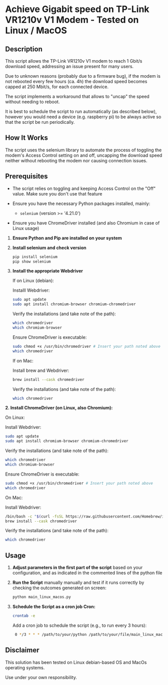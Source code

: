 # Achieve Gigabit speed on TP-Link VR1210v V1 Modem - Tested on Linux / MacOS

## Description

This script allows the TP-Link VR1210v V1 modem to reach 1 Gbit/s download speed, addressing an issue present for many users.

Due to unknown reasons (probably due to a firmware bug), if the modem is not rebooted every few hours (ca. 4h) the download speed becomes capped at 250 Mbit/s, for each connected device.

The script implements a workaround that allows to "uncap" the speed without needing to reboot.

It is best to schedule the script to run automatically (as described below), however you would need a device (e.g. raspberry pi) to be always active so that the script be run periodically.

## How It Works

The script uses the selenium library to automate the process of toggling the modem's Access Control setting on and off, uncapping the download speed neither without rebooting the modem nor causing connection issues.

## Prerequisites

- The script relies on toggling and keeping Access Control on the "Off" value. Make sure you don't use that feature

- Ensure you have the necessary Python packages installed, mainly:
  
  - `selenium` (version >= '4.21.0')

- Ensure you have ChromeDriver installed (and also Chromium in case of Linux usage)
1. **Ensure Python and Pip are installed on your system**

2. **Install selenium and check version**
   
   ```python
   pip install selenium
   pip show selenium
   ```

3. **Install the appropriate Webdriver**
   
   If on Linux (debian):
   
   Installl Webdriver:
   
   ```bash
   sudo apt update
   sudo apt install chromium-browser chromium-chromedriver
   ```
   
   Verify the installations (and take note of the path):
   
   ```bash
   which chromedriver
   which chromium-browser
   ```
   
   Ensure ChromeDriver is executable:
   
   ```bash
   sudo chmod +x /usr/bin/chromedriver # Insert your path noted above
   which chromedriver
   ```
   
   If on Mac:
   
   Install brew and Webdriver:
   
   ```bash
   brew install --cask chromedriver
   ```
   
   Verify the installations (and take note of the path):
   
   ```bash
   which chromedriver
   ```

**2. Install ChromeDriver (on Linux, also Chromium):**

   On Linux:

   Install Webdriver:

```bash
sudo apt update
sudo apt install chromium-browser chromium-chromedriver
```

   Verify the installations (and take note of the path):

```bash
which chromedriver
which chromium-browser
```

   Ensure ChromeDriver is executable:

```bash
sudo chmod +x /usr/bin/chromedriver # Insert your path noted above
which chromedriver
```

   On Mac:

   Install Webdriver:

```bash
/bin/bash -c "$(curl -fsSL https://raw.githubusercontent.com/Homebrew/install/HEAD/install.sh)"
brew install --cask chromedriver
```

   Verify the installations (and take note of the path):

```bash
which chromedriver
```

## Usage

1. **Adjust parameters in the first part of the script** based on your configuration, and as indicated in the commented lines of the python file

2. **Run the Script** manually manually and test if it runs correctly by checking the outcomes generated on screen:
   
   ```python
   python main_linux_macos.py
   ```

3. **Schedule the Script as a cron job Cron:** 
   
   ```bash
   crontab -e
   ```
   
   Add a cron job to schedule the script (e.g., to run every 3 hours):
   
   ```bash
    0 */3 * * * /path/to/your/python /path/to/your/file/main_linux_macos.py # Run which python to get your python path
   ```

## Disclaimer

This solution has been tested on Linux debian-based OS and MacOs operating systems.

Use under your own responsibility.
